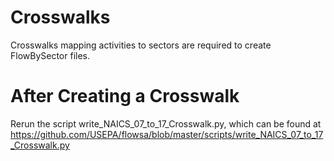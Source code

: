# Crosswalks
Crosswalks mapping activities to sectors are required to create FlowBySector files.

# After Creating a Crosswalk
Rerun the script write_NAICS_07_to_17_Crosswalk.py, which can be found at \
https://github.com/USEPA/flowsa/blob/master/scripts/write_NAICS_07_to_17_Crosswalk.py

